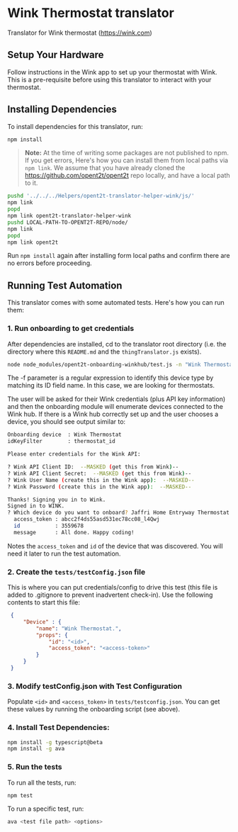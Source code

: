 # Wink Thermostat translator
Translator for Wink thermostat (https://wink.com)

## Setup Your Hardware
Follow instructions in the Wink app to set up your thermostat with Wink. This is a pre-requisite
before using this translator to interact with your thermostat.

## Installing Dependencies
To install dependencies for this translator, run:

```bash
npm install
```

> **Note:** At the time of writing some packages are not published to npm. If you get errors, 
  Here's how you can install them from local paths via `npm link`. We assume that you have already 
  cloned the https://github.com/opent2t/opent2t repo locally, and have a local path to it.

```bash
pushd '../../../Helpers/opent2t-translator-helper-wink/js/'
npm link
popd
npm link opent2t-translator-helper-wink
pushd LOCAL-PATH-TO-OPENT2T-REPO/node/
npm link
popd
npm link opent2t
```

Run `npm install` again after installing form local paths and confirm there are no errors before proceeding.

## Running Test Automation
This translator comes with some automated tests. Here's how you can run them:

### 1. Run onboarding to get credentials

After dependencies are installed, cd to the translator root directory (i.e. the directory where
this `README.md` and the `thingTranslator.js` exists).

```bash
node node_modules/opent2t-onboarding-winkhub/test.js -n "Wink Thermostat" -f "thermostat_id"
```

The -f parameter is a regular expression to identify this device type by matching its ID field name. In this case, we are looking
for thermostats.

The user will be asked for their Wink credentials (plus API key information) and then the onboarding module will enumerate devices
connected to the Wink hub. If there is a Wink hub correctly set up and the user chooses a device, you should see output similar to:

```bash
Onboarding device  : Wink Thermostat
idKeyFilter        : thermostat_id

Please enter credentials for the Wink API:

? Wink API Client ID:  --MASKED (get this from Wink)--
? Wink API Client Secret:  --MASKED (get this from Wink)--
? Wink User Name (create this in the Wink app):  --MASKED--
? Wink Password (create this in the Wink app):  --MASKED--

Thanks! Signing you in to Wink.
Signed in to WINK.
? Which device do you want to onboard? Jaffri Home Entryway Thermostat (137418)
  access_token : abcc2f4ds55asd531ec78cc08_l4Qwj
  id           : 3559678
  message      : All done. Happy coding!
```

Notes the `access_token` and `id` of the device that was discovered. You will need it later to run the test automation.


### 2. Create the `tests/testConfig.json` file
This is where you can put credentials/config to drive this test (this file is added to .gitignore
to prevent inadvertent check-in). Use the following contents to start this file:

   ```json
    {
        "Device" : {
            "name": "Wink Thermostat.",
            "props": { 
                "id": "<id>", 
                "access_token": "<access-token>" 
            }
        }
    }
   ```

### 3. Modify testConfig.json with Test Configuration
Populate `<id>` and `<access_token>` in `tests/testconfig.json`. You can get these values by running
the onboarding script (see above).

### 4. Install Test Dependencies:

```bash
npm install -g typescript@beta
npm install -g ava
```

### 5. Run the tests

To run all the tests, run:

```bash
npm test
```

To run a specific test, run:

```bash
ava <test file path> <options>
```

